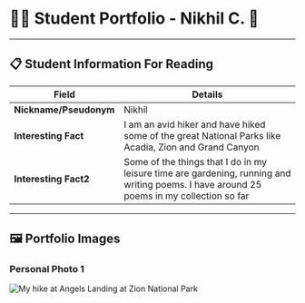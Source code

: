 # 👨‍🎓 Student Portfolio - Nikhil C. 🚴

---

## 📋 Student Information For Reading

| **Field** | **Details** |
|-----------|-------------|
| **Nickname/Pseudonym** | Nikhil |
| **Interesting Fact** | I am an avid hiker and have hiked some of the great National Parks like Acadia, Zion and Grand Canyon  |
| **Interesting Fact2** | Some of the things that I do in my leisure time are gardening, running and writing poems. I have around 25 poems in my collection so far |

---

## 🖼️ Portfolio Images

### Personal Photo 1

![My hike at Angels Landing at Zion National Park](IMG_4487.png)